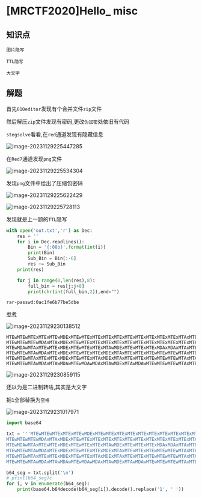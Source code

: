 # [MRCTF2020]Hello_ misc

## 知识点

`图片隐写`

`TTL隐写`

`大文字`

## 解题

首先`010editor`发现有个合并文件`zip`文件

然后解压`zip`文件发现有密码,更改`伪加密`处依旧有代码

`stegsolve`看看,在`red`通道发现有隐藏信息

![image-20231129225447285](G:/CTFWriteUp/buuctf/Misc/img/67-1.png)

在`Red7`通道发现`png`文件

![image-20231129225534304](G:/CTFWriteUp/buuctf/Misc/img/67-2.png)

发现`png`文件中给出了压缩包密码

![image-20231129225622429](G:/CTFWriteUp/buuctf/Misc/img/67-3.png)

![image-20231129225728113](G:/CTFWriteUp/buuctf/Misc/img/67-4.png)

发现就是上一题的`TTL`隐写

```python
with open('out.txt','r') as Dec:
    res = ''
    for i in Dec.readlines():
        Bin = '{:08b}'.format(int(i))
        print(Bin)
        Sub_Bin = Bin[:-6]
        res += Sub_Bin
    print(res)

    for j in range(0,len(res),8):
        full_bin = res[j:j+8]
        print(chr(int(full_bin,2)),end="")

```

`rar-passwd:0ac1fe6b77be5dbe`

[参考](https://blog.csdn.net/mochu7777777/article/details/109680577)

![image-20231129230138512](G:/CTFWriteUp/buuctf/Misc/img/67-5.png)

```
MTEwMTEwMTExMTExMTEwMDExMTEwMTExMTExMTExMTExMTExMTExMTExMTExMTExMTAxMTEwMDAwMDAxMTExMTExMTExMDAxMTAx
MTEwMTEwMTEwMDAxMTAxMDExMTEwMTExMTExMTExMTExMTExMTExMTExMTExMTExMTExMTAxMTExMTExMTExMTExMTEwMTEwMDEx
MTEwMDAwMTAxMTEwMTExMDExMTEwMTExMTExMTAwMDExMTExMTExMTExMDAxMDAxMTAxMTEwMDAwMDExMTExMDAwMDExMTExMTEx
MTEwMTEwMTAwMDAxMTExMDExMTEwMTExMTExMDExMTAxMTExMTExMTEwMTEwMTEwMTAxMTExMTExMTAwMTEwMTExMTExMTExMTEx
MTEwMTEwMTAxMTExMTExMDExMTEwMTExMTAxMDExMTAxMTExMTExMTEwMTEwMTEwMTAxMTAxMTExMTAwMTEwMTExMTExMTExMTEx
MTEwMTEwMTAwMDAxMTAwMDAwMTEwMDAwMDAxMTAwMDExMTAwMDAwMTEwMTEwMTEwMTAxMTEwMDAwMDAxMTExMDAwMDExMTExMTEx
```

![image-20231129230859115](G:/CTFWriteUp/buuctf/Misc/img/67-6.png)

还以为是二进制转啥,其实是大文字

把`1`全部替换为`空格`

![image-20231129231017971](G:/CTFWriteUp/buuctf/Misc/img/67-7.png)

```python
import base64

txt = '''MTEwMTEwMTExMTExMTEwMDExMTEwMTExMTExMTExMTExMTExMTExMTExMTExMTExMTAxMTEwMDAwMDAxMTExMTExMTExMDAxMTAx
MTEwMTEwMTEwMDAxMTAxMDExMTEwMTExMTExMTExMTExMTExMTExMTExMTExMTExMTExMTAxMTExMTExMTExMTExMTEwMTEwMDEx
MTEwMDAwMTAxMTEwMTExMDExMTEwMTExMTExMTAwMDExMTExMTExMTExMDAxMDAxMTAxMTEwMDAwMDExMTExMDAwMDExMTExMTEx
MTEwMTEwMTAwMDAxMTExMDExMTEwMTExMTExMDExMTAxMTExMTExMTEwMTEwMTEwMTAxMTExMTExMTAwMTEwMTExMTExMTExMTEx
MTEwMTEwMTAxMTExMTExMDExMTEwMTExMTAxMDExMTAxMTExMTExMTEwMTEwMTEwMTAxMTAxMTExMTAwMTEwMTExMTExMTExMTEx
MTEwMTEwMTAwMDAxMTAwMDAwMTEwMDAwMDAxMTAwMDExMTAwMDAwMTEwMTEwMTEwMTAxMTEwMDAwMDAxMTExMDAwMDExMTExMTEx'''

b64_seg = txt.split('\n')
# print(b64_seg)c
for i, v in enumerate(b64_seg):
    print(base64.b64decode(b64_seg[i]).decode().replace('1', ' '))
```

